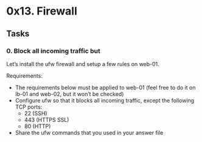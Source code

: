 # 0x13. Firewall

## Tasks
### 0. Block all incoming traffic but
Let’s install the ufw firewall and setup a few rules on web-01.

Requirements:

- The requirements below must be applied to web-01 (feel free to do it on lb-01 and web-02, but it won’t be checked)
- Configure ufw so that it blocks all incoming traffic, except the following TCP ports:
  - 22 (SSH)
  - 443 (HTTPS SSL)
  - 80 (HTTP)
- Share the ufw commands that you used in your answer file
